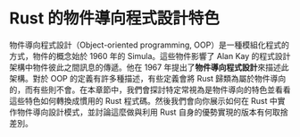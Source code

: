# Rust 的物件導向程式設計特色

物件導向程式設計（Object-oriented programming, OOP）是一種模組化程式的方式，物件的概念始於 1960 年的 Simula。這些物件影響了 Alan Kay 的程式設計架構中物件彼此之間訊息的傳遞。他在 1967 年提出了**物件導向程式設計**來描述此架構。對於 OOP 的定義有許多種描述，有些定義會將 Rust 歸類為屬於物件導向的，而有些則不會。在本章節中，我們會探討特定常視為是物件導向的特色並看看這些特色如何轉換成慣用的 Rust 程式碼。然後我們會向你展示如何在 Rust 中實作物件導向設計模式，並討論這麼做與利用 Rust 自身的優勢實現的版本有何取捨差別。
